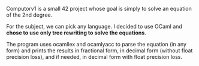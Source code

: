Computorv1 is a small 42 project whose goal is simply to solve an equation of the 2nd degree.

For the subject, we can pick any language. I decided to use OCaml and **chose to use only tree rewriting to solve the equations**.

The program uses ocamllex and ocamlyacc to parse the equation (in any form) and prints the results in fractional form, in decimal form (without float precision loss), and if needed, in decimal form with float precision loss.
